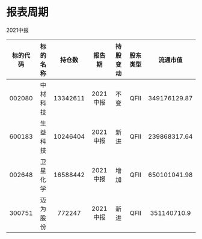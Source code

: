# 报表周期 

2021中报

| 标的代码 | 标的名称 | 持仓数 | 报告期 | 持股变动 | 股东类型 | 流通市值 |
|:--:|:--:|:--:|:--:|:--:|:--:|:--:|
|002080|中材科技|13342611|2021中报|不变|QFII|349176129.87|
|600183|生益科技|10246404|2021中报|新进|QFII|239868317.64|
|002648|卫星化学|16588442|2021中报|增加|QFII|650101041.98|
|300751|迈为股份|772247|2021中报|新进|QFII|351140710.9|